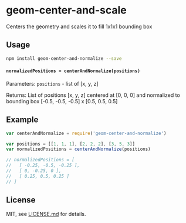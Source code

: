 # geom-center-and-scale

Centers the geometry and scales it to fill 1x1x1 bounding box

## Usage

```bash
npm install geom-center-and-normalize --save
```

#### `normalizedPositions = centerAndNormalize(positions)`

Parameters:
`positions` - list of [x, y, z]

Returns:
List of positions [x, y, z] centered at [0, 0, 0] and normalized to bounding box [-0.5, -0.5, -0.5] x [0.5, 0.5, 0.5]

## Example

```javascript
var centerAndNormalize = require('geom-center-and-normalize')

var positions = [[1, 1, 1], [2, 2, 2], [3, 5, 3]]
var normalizedPositions = centerAndNormalize(positions)

// normalizedPositions = [
//   [ -0.25, -0.5, -0.25 ],
//   [ 0, -0.25, 0 ],
//   [ 0.25, 0.5, 0.25 ]
// ]
```

## License

MIT, see [LICENSE.md](http://github.com/vorg/geom-center-and-scale/blob/master/LICENSE.md) for details.

